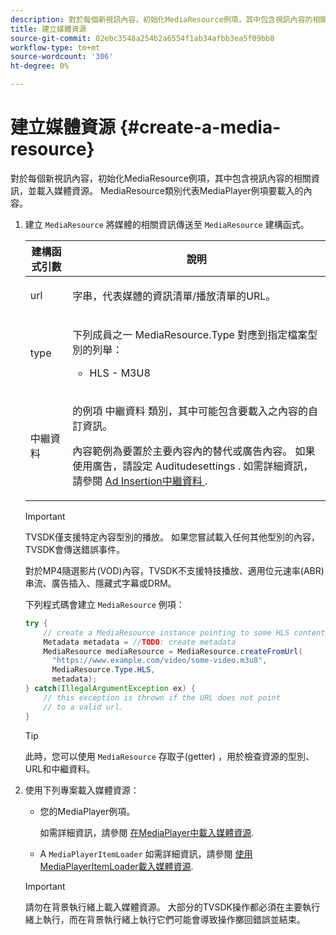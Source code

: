 ```yaml
---
description: 對於每個新視訊內容，初始化MediaResource例項，其中包含視訊內容的相關資訊，並載入媒體資源。 MediaResource類別代表MediaPlayer例項要載入的內容。
title: 建立媒體資源
source-git-commit: 02ebc3548a254b2a6554f1ab34afbb3ea5f09bb8
workflow-type: tm+mt
source-wordcount: '306'
ht-degree: 0%

---
```


# 建立媒體資源 {#create-a-media-resource}

對於每個新視訊內容，初始化MediaResource例項，其中包含視訊內容的相關資訊，並載入媒體資源。 MediaResource類別代表MediaPlayer例項要載入的內容。

1. 建立 `MediaResource` 將媒體的相關資訊傳送至 `MediaResource` 建構函式。

   <table id="table_DD0D5D9129D54F73881399B9B4FF546A"> 
    <thead> 
    <tr> 
    <th colname="col1" class="entry"> 建構函式引數 </th> 
    <th colname="col2" class="entry"> 說明 </th> 
    </tr> 
    </thead>
    <tbody> 
    <tr> 
    <td colname="col1"> <p>url </p> </td> 
    <td colname="col2"> <p>字串，代表媒體的資訊清單/播放清單的URL。 </p> </td> 
    </tr> 
    <tr> 
    <td colname="col1"> <p>type </p> </td> 
    <td colname="col2"> <p>下列成員之一 <span class="codeph"> MediaResource.Type </span> 對應到指定檔案型別的列舉： 
    <ul id="ul_72636C41CA7E4538A3BE11A79E0282FC"> 
    <li id="li_070960200DEB40E992C58FCB8909AEA3"> <span class="codeph"> HLS </span> - M3U8 </li> 
    </ul> </p> </td> 
    </tr> 
    <tr> 
    <td colname="col1"> <p>中繼資料 </p> </td> 
    <td colname="col2"> <p>的例項 <span class="codeph"> 中繼資料 </span> 類別，其中可能包含要載入之內容的自訂資訊。 </p> <p>內容範例為要置於主要內容內的替代或廣告內容。 如果使用廣告，請設定 <span class="codeph"> Auditudesettings </span>. 如需詳細資訊，請參閱 <a href="../../../tvsdk-1.4-for-android/ad-insertion/ad-insertion-metadata/android-1.4-ad-insertion-metadata-set-up.md" format="dita" scope="local"> Ad Insertion中繼資料 </a>. </p> </td> 
    </tr> 
    </tbody> 
    </table>

   >[!IMPORTANT]
   >
   >TVSDK僅支援特定內容型別的播放。 如果您嘗試載入任何其他型別的內容，TVSDK會傳送錯誤事件。
   >
   >對於MP4隨選影片(VOD)內容，TVSDK不支援特技播放、適用位元速率(ABR)串流、廣告插入、隱藏式字幕或DRM。

   下列程式碼會建立 `MediaResource` 例項：

   ```java
   try { 
       // create a MediaResource instance pointing to some HLS content 
       Metadata metadata = //TODO: create metadata  
       MediaResource mediaResource = MediaResource.createFromUrl( 
         "https://www.example.com/video/some-video.m3u8",  
         MediaResource.Type.HLS,  
         metadata); 
   } catch(IllegalArgumentException ex) { 
       // this exception is thrown if the URL does not point  
       // to a valid url. 
   } 
   ```

   >[!TIP]
   >
   >此時，您可以使用 `MediaResource` 存取子(getter) ，用於檢查資源的型別、URL和中繼資料。

1. 使用下列專案載入媒體資源：

   * 您的MediaPlayer例項。

     如需詳細資訊，請參閱 [在MediaPlayer中載入媒體資源](../../../tvsdk-1.4-for-android/ui-configure/mediaplayer-initialize-for-video/android-1.4-media-resource-load.md).
   * A `MediaPlayerItemLoader` 如需詳細資訊，請參閱 [使用MediaPlayerItemLoader載入媒體資源](../../../tvsdk-1.4-for-android/ui-configure/mediaplayer-initialize-for-video/android-1.4-media-mediaplayeritemloader.md).

   >[!IMPORTANT]
   >
   >請勿在背景執行緒上載入媒體資源。 大部分的TVSDK操作都必須在主要執行緒上執行，而在背景執行緒上執行它們可能會導致操作擲回錯誤並結束。
